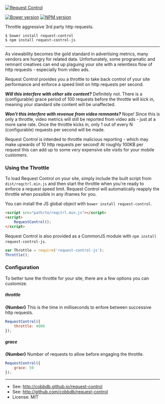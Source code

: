 [![Request Control](http://i.imgur.com/DP1OvVj.png)](https://github.com/cobbdb/request-control)

[![Bower version](https://badge.fury.io/bo/request-control.svg)](http://badge.fury.io/bo/request-control) [![NPM version](https://badge.fury.io/js/request-control-js.svg)](http://badge.fury.io/js/request-control-js)

Throttle aggressive 3rd party http requests.

    $ bower install request-control
    $ npm install request-control-js

-------------
As viewability becomes the gold standard in advertising metrics, many vendors are
hungry for related data. Unfortunately, some programatic and remnant creatives
can end up plaguing your site with a relentless flow of http requests - especially
from video ads.

Request Control provides you a throttle to take back control of your site performance
and enforce a speed limit on http requests per second.

***Will this interfere with other site content?***
Definitely not. There is a (configurable) grace period of 100 requests before the throttle will kick in, meaning your standard site content will be unaffected.

***Won't this interfere with revenue from video remnants?***
Nope! Since this is only a throttle, video metrics will still be reported from video ads - just at a more sane rate. Once the throttle kicks in, only 1 out of every N (configurable) requests per second will be made.

Request Control is intended to throttle malicious reporting - which may make upwards of 10 http requests per second! At roughly 100KB per request this can add up to some *very* expensive site visits for your mobile customers.

### Using the Throttle
To load Request Control on your site, simply include the built script from `dist/reqctrl.min.js` and then start the throttle when you're ready to enforce a request speed limit. Request Control will automatically reapply the throttle when possible in any iframes for you.

You can install the JS global object with `bower install request-control`.
```html
<script src="path/to/reqctrl.min.js"></script>
<script>
    RequestControl();
</script>
```

Request Control is also provided as a CommonJS module with `npm install request-control-js`.
```javascript
var Throttle = require('request-control-js');
Throttle();
```

### Configuration
To better tune the throttle for your site, there are a few options you can customize.

##### throttle
**{Number}** This is the time in milliseconds to enfore between successive http requests.
```javascript
RequestControl({
    throttle: 4000
});
```

##### grace
**{Number}** Number of requests to allow before engaging the throttle.
```javascript
RequestControl({
    grace: 50
});
```

---------
* See: http://cobbdb.github.io/request-control
* See: http://github.com/cobbdb/request-control
* License: MIT
